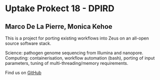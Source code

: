 # Uptake Prokect 18 - DPIRD
## Marco De La Pierre, Monica Kehoe

This is a project for porting existing workflows into Zeus on an all-open source software stack.

Science: pathogen genome sequencing from Illumina and nanopore.
Computing: containerisation, workflow automation (bash), porting of input parameters, tuning of multi-threading/memory requirements.

Find us on [GitHub](https://github.com/PawseySC/dpird-mk)
